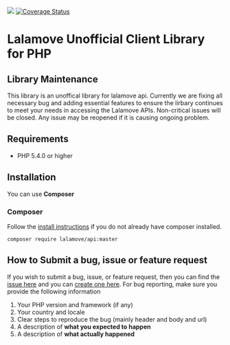 ![](https://travis-ci.org/yamdraco/lalamove-php.svg?branch=master) [![Coverage Status](https://coveralls.io/repos/github/yamdraco/lalamove-php/badge.svg?branch=master)](https://coveralls.io/github/yamdraco/lalamove-php?branch=master)

# Lalamove Unofficial Client Library for PHP
## Library Maintenance
This library is an unoffical library for lalamove api. Currently we are fixing all necessary bug and adding essential features to ensure the lirbary continues to meet your needs in accessing the Lalamove APIs. Non-critical issues will be closed. Any issue may be reopened if it is causing ongoing problem.

## Requirements
- PHP 5.4.0 or higher

## Installation
You can use **Composer**
### Composer
Follow the [install instructions](https://getcomposer.org/doc/00-intro.md) if you do not already have composer installed.
```
composer require lalamove/api:master
```

## How to Submit a bug, issue or feature request
If you wish to submit a bug, issue, or feature request, then you can find the [issue here](https://github.com/yamdraco/lalamove-php/issues) and you can [create one here](https://github.com/yamdraco/lalamove-php/issues/new). For bug reporting, make sure you provide the following information
1. Your PHP version and framework (if any)
2. Your country and locale
3. Clear steps to reproduce the bug (mainly header and body and url)
4. A description of **what you expected to happen**
5. A description of **what actually happened**


